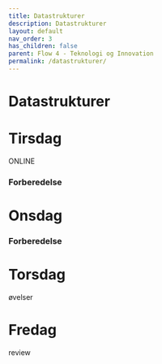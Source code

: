 ```yaml
---
title: Datastrukturer
description: Datastrukturer
layout: default
nav_order: 3
has_children: false
parent: Flow 4 - Teknologi og Innovation
permalink: /datastrukturer/
---
```


# Datastrukturer

# Tirsdag
ONLINE
### Forberedelse

# Onsdag
### Forberedelse

# Torsdag
øvelser

# Fredag
review
